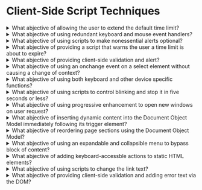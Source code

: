 # Client-Side Script Techniques

<details>
  <summary>What abjective of allowing the user to extend the default time limit?</summary>

The objective of this technique is to allow user to extend the default time limit by providing a mechanism to extend the time when scripts provide functionality that has default time limits. In order to allow the user to request a longer time limit, the script can provide a form allowing the user to enter a larger time limit or indicating that more time is needed.

**Procedure:**

1. On a Web page that uses scripts to enforce a time limit, wait until the time limit has expired.
2. Determine if an option was provided to extend the time limit.

[More >>](https://www.w3.org/WAI/WCAG22/Techniques/client-side-script/SCR1)

</details>

<details>
  <summary>What abjective of using redundant keyboard and mouse event handlers?</summary>

The objective of this technique is to demonstrate using device independent events to change a decorative image in response to a mouse or focus event. Use the onmounseover and onmouseout events to change a decorative image when the mouse moves on top of or away from an element on the page. Also, use the onfocus and onblur events to change the image when the element receives and loses focus.

**Procedure:**

1. Check that the "standard" image is displayed as expected when the Web page is loaded.
2. Using the mouse:

- Move the mouse over the element containing the event handlers (in this example it is an anchor element). Check that the image changes to the expected image.
- Move the mouse off of the element. Check that the image changes back to the "standard" image.

3. Using the keyboard:

- Use the keyboard to set focus to the element containing the event handlers. Check that the image changes to the expected image.
- Use teh keyboard to remove focus from the element (generally by moving focus to another element). Check that the image changes to the "standard" image.

4. Verify that the layout of other elements on the page is not affected when the image is changed.

[More >>](https://www.w3.org/WAI/WCAG22/Techniques/client-side-script/SCR2)

</details>

<details>
  <summary>What abjective of using scripts to make nonessential alerts optional?</summary>

The objective of this technique is to toggle announcements to screen readers of changes in a stock-price alert component. By default, when the stock price changes, the change is announced by screen readers. Thsi could be annoying to some users, so there are buttons to allow users to toggle the announcements on or off.

**Procedure:**

1. Load the Web page and verify that no non-emergency alerts are displayed.
2. Verify there is a mechanism to activate and deactiveate the non-emergency interruptions.

[More >>](https://www.w3.org/WAI/WCAG22/Techniques/client-side-script/SCR14)

</details>

<details>
  <summary>What abjective of providing a script that warns the user a time limit is about to expire?</summary>

The objective of this technique is to notify users that they are almost out of time to complete an interaction. When scripts provide functionality that has time limits, the script can include functionality to warn the user of imminent time limits and provide a mechanism to request more time.

**Procedure:**

1. Load the page and start a timer that is 20 seconds less than the time limit.
2. When the timer expires, check that a confirmation dialog is displayed warning of the impending time limit.

[More >>](https://www.w3.org/WAI/WCAG22/Techniques/client-side-script/SCR16)

</details>

<details>
  <summary>What abjective of providing client-side validation and alert?</summary>

The objective of this technique is to validate user input as values are entered for each field, by means of client-side scripting. If errors are found, an alert dialog describes the nature of the error in text. Once the user dismisses the alert dialog, it is helpful if the script positions the keyboard focus on the field where the error occurred.

**Procedure:**

1. Enter invalid data.
2. Determine if an alert describing the error is provided.

[More >>](https://www.w3.org/WAI/WCAG22/Techniques/client-side-script/SCR18)

</details>

<details>
  <summary>What abjective of using an onchange event on a select element without causing a change of context?</summary>

The objective of this technique is to demonstrate how to correctly use an onchange event with a select element to update other elements on the Web page. This technique will not cause a change of context. When there are one or more select elements on the Web page, an onchange event on one, can update the options in another select element on the Web page. All of the data required by the select elements is included within the Web page.

**Procedure:**

1. Navigate to the trigger select element (in this example, the one to select continents) and change the value of the select.
2. Navigate to the select element that is updated by the trigger (in this example, the one to select conuntries).
3. Check that the matching option values are displayed in the other select element.
4. Navigate to the trigger select element, navigate through the options but do not change the value.
5. Check that the matching option values are still displayed in the associated element.

[More >>](https://www.w3.org/WAI/WCAG22/Techniques/client-side-script/SCR19)

</details>

<details>
  <summary>What abjective of using both keyboard and other device specific functions?</summary>

The objective of this technique is to illustrate the use of both keyboard-specific and mouse specific events with code that has a scription fuction associated with an event. Using both keyboard-specific and mouse specific events together ensures that content can be operated by a wide range of devices. For example, a script may perform the same action when a keypress is detected that is performed when a mouse button is clicked. This technique goes beyond the Success Criterion requirement for keyboard access by including not only keyboard access but access using other devices as well.

**Procedure:**

1. Find all interactive functionality.
2. Check that all interactive functionality can be accessed using the keyboard alone.

[More >>](https://www.w3.org/WAI/WCAG22/Techniques/client-side-script/SCR20)

</details>

<details>
  <summary>What abjective of using scripts to control blinking and stop it in five seconds or less?</summary>

The objective of this technique is to control blinking with script so it can be set to stop in less than five seconds by the script. Script is used to start the blinking effect of content, control the toggle between visible and hidden states, and also stop the effect at five seconds or less. The setTimeout() function can be used to toggle blinking content between visible and hidden states, and stop when the number of interations by the time between item adds up to nearly five seconds.

**Procedure:**

1. Start a timer for 5 seconds at the start of the blink effect.
2. When the timer expires, determine if the blinking has stopped.

[More >>](https://www.w3.org/WAI/WCAG22/Techniques/client-side-script/SCR22)

</details>

<details>
  <summary>What abjective of using progressive enhancement to open new windows on user request?</summary>

The objective of this technique is to avoid confusion that may be caused by the appearance of new windows that were not requested by the user. Suddenly opening new windows can disorient or be missed completely by some users. New windows / tabs can be opened with the HTML target attribute or JavaScript. The example below demonstrates how to open new windows with script: it adds an event handler to a link and warns the user that the content will open in a new window.

**Procedure:**

1. Activate each link in the document to check if it opens a new window.
2. For each link that opens a new window, check tat it uses script to accomplish each of the following:

- indicates that the link will open in a new window,
- uses device independent event handlers, and
- allows the browser to open the content in the same window if a new window was not opened.

[More >>](https://www.w3.org/WAI/WCAG22/Techniques/client-side-script/SCR24)

</details>

<details>
  <summary>What abjective of inserting dynamic content into the Document Object Model immediately following its trigger element?</summary>

The objective of this technique is to place inserted user interface elements into the Document Object Model (DOM) in such a way that the tab order and screen-reader reading order are set correctly by the default behavior of the user agent. This technique can be used for any user interface element that is hidden and shown, such as menus and dialogs.

**Procedure:**

1. Find all areas of the page that trigger dialogs that are not pop-up windows.
2. Check that the dialogs are triggered from the click event of a button or a link.
3. Using a toll that allows you to inspect the DOM generated by script, check that the dialog is next in the DOM.

[More >>](https://www.w3.org/WAI/WCAG22/Techniques/client-side-script/SCR26)

</details>

<details>
  <summary>What abjective of reordering page sections using the Document Object Model?</summary>

The objective of this technique is to provide a mechanism for re-ordering component which is both highly usable and accessible. The two most common mechanisms for reordering are to send users to a set-up page where they can number components, or to allow them to drag and drop components to the desired location.

**Procedure:**

1. Find all components in the Web Unit which can be reordered via drag and drop.
2. Check that there is also a mechanism to reorder them using menus build of lists of links.
3. Check that the menus are contained within the re-orderable items in the DOM.
4. Check that scripts for reordering are triggered only from the onclick event of links.
5. Check that items are reordered in the DOM, not only visually.

[More >>](https://www.w3.org/WAI/WCAG22/Techniques/client-side-script/SCR27)

</details>

<details>
  <summary>What abjective of using an expandable and collapsible menu to bypass block of content?</summary>

This technique allows users to skip repeated material by placing that material in a menu that can be expanded or collpsed under user control. The user can skip the repeated material by collapsing the menu. The user invokes a user interface control to hide or remove the elements of the menu. The resources section lists several techniques for menus, toolbars and trees, any of which can be used to provide a mechanism for skipping navigation.

**Procedure:**

1. Check that some user interface control allows the repeated content to be expanded or collapsed.
2. Check that when the content is expanded, it is included in the programmatically determined content at a logical place in the reading order.
3. Check that when the content is collapsed, it is not part or the programmatically determined content.

[More >>](https://www.w3.org/WAI/WCAG22/Techniques/client-side-script/SCR28)

</details>

<details>
  <summary>What abjective of adding keyboard-accessble actions to static HTML elements?</summary>

The objective of this technique is to demonstrate how to provide keyboard access to a user interface control that is implemented by actions to static HTML elements such as div or span. This technique ensures that the element is focusable by setting the tabindex attribute, and it ensures that the action can be triggered from the keyboard by providing an onkeyup or onkeypress handler in addition to an onclick handler.

**Procedure:**

1. Click on the control with the mouse.
2. Check that the scription action executes properly.
3. Check that it is possible to naigate to and give focus to the control via the keyboard.
4. Set keyboard focus to the control.
5. Check that pressing Enter or Space invokes the scription action.

[More >>](https://www.w3.org/WAI/WCAG22/Techniques/client-side-script/SCR29)

</details>

<details>
  <summary>What abjective of using scripts to change the link text?</summary>

The purpose of this technique is to allow users to chooose to have additional information added to the text of links so that the links can be understood out of context.

**Procedure:**

1. Check that there is a link near the beginning of the page to expand links.
2. Check that the link identified in step 1 can be identified from link text alone.
3. Find any links on the page that cannot be identified from link text alone.
4. Activate the control identified in step 1.
5. Check taht the purpose of the links identified in step 3 can now be identified from link text alone.

[More >>](https://www.w3.org/WAI/WCAG22/Techniques/client-side-script/SCR30)

</details>

<details>
  <summary>What abjective of providing client-side validation and adding error text via the DOM?</summary>

The objective of this technique is to demonstrate the display of an error message when client side validation of a form field has failed. Anchor elements are used to display the error messages in a list and are inserted above the fields to be validated. Anchor elements are used in the error messages so that focus can be placed on the error messages(s), drawing the user's attention to it. The href of the anchor elements contain an in-page link which references the fields where error(s) have been found.

**Procedure:**

1. Load the page.
2. Enter a valid value in the field(s) associated with an error message and verify that no error messages are displayed.
3. Enter an invalid value in the field(s) associated with an error message and verify that the correct error message for the field is displayed.
4. Verify that the error messages receive focus.
5. Enter a valid value in the field(s) associated with the displayed error message and verify that the error message is removed.
6. Repeat for all fileds with associated error messages created viea anchor tags.

[More >>](https://www.w3.org/WAI/WCAG22/Techniques/client-side-script/SCR32)

</details>
